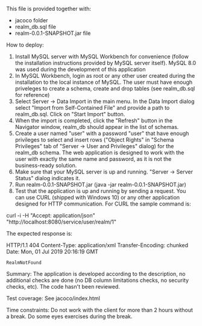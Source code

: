 This file is provided together with:
* jacoco folder
* realm_db.sql file
* realm-0.0.1-SNAPSHOT.jar file

How to deploy:
1. Install MySQL server with MySQL Workbench for convenience (follow the installation instructions provided by MySQL server itself). MySQL 8.0 was used during the development of this application
2. In MySQL Workbench, login as root or any other user created during the installation to the local instance of MySQL. The user must have enough priveleges to create a schema, create and drop tables (see realm_db.sql for reference)
3. Select Server -> Data Import in the main menu. In the Data Import dialog select "Import from Self-Contained File" and provide a path to realm_db.sql. Click on "Start Import" button.
4. When the import is completed, click the "Refresh" button in the Navigator window, realm_db should appear in the list of schemas.
5. Create a user named "user" with a password "user" that have enough privileges to select and insert rows ("Object Rights" in "Schema Privileges" tab of "Server -> User and Privileges" dialog) for the realm_db schema. The web application is designed to work with the user with exactly the same name and password, as it is not the business-ready solution.
6. Make sure that your MySQL server is up and running. "Server -> Server Status" dialog indicates it.
7. Run realm-0.0.1-SNAPSHOT.jar (java -jar realm-0.0.1-SNAPSHOT.jar)
8. Test that the application is up and running by sending a request. You can use CURL (shipped with Windows 10) or any other application designed for HTTP communication. For CURL the sample command is:

curl -i -H "Accept: application/json" "http://localhost:8080/service/user/realm/1"

The expected response is:

HTTP/1.1 404
Content-Type: application/xml
Transfer-Encoding: chunked
Date: Mon, 01 Jul 2019 20:16:19 GMT

<error>
  <code>RealmNotFound</code>
</error>

Summary:
The application is developed according to the description, no additional checks are done (no DB column limitations checks, no security checks, etc). The code hasn't been reviewed.

Test coverage:
See jacoco/index.html

Time constraints:
Do not work with the client for more than 2 hours without a break. Do some eyes exercises during the break.


